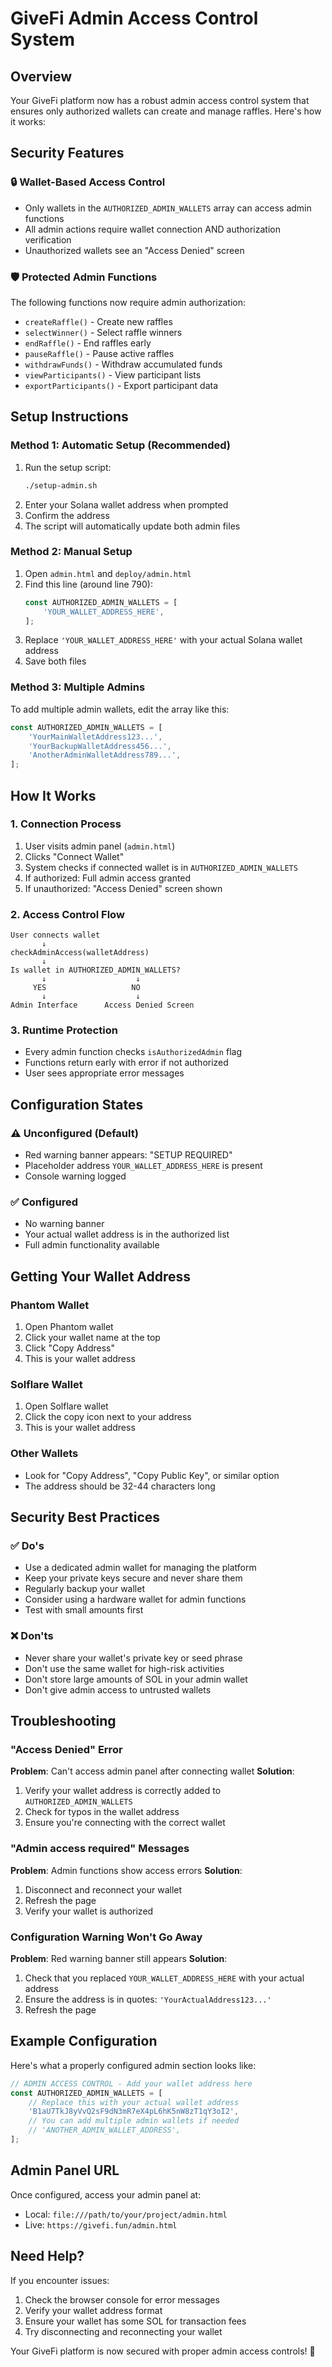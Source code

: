 # GiveFi Admin Access Control System

## Overview

Your GiveFi platform now has a robust admin access control system that ensures only authorized wallets can create and manage raffles. Here's how it works:

## Security Features

### 🔒 Wallet-Based Access Control
- Only wallets in the `AUTHORIZED_ADMIN_WALLETS` array can access admin functions
- All admin actions require wallet connection AND authorization verification
- Unauthorized wallets see an "Access Denied" screen

### 🛡️ Protected Admin Functions
The following functions now require admin authorization:
- `createRaffle()` - Create new raffles
- `selectWinner()` - Select raffle winners
- `endRaffle()` - End raffles early
- `pauseRaffle()` - Pause active raffles
- `withdrawFunds()` - Withdraw accumulated funds
- `viewParticipants()` - View participant lists
- `exportParticipants()` - Export participant data

## Setup Instructions

### Method 1: Automatic Setup (Recommended)
1. Run the setup script:
   ```bash
   ./setup-admin.sh
   ```
2. Enter your Solana wallet address when prompted
3. Confirm the address
4. The script will automatically update both admin files

### Method 2: Manual Setup
1. Open `admin.html` and `deploy/admin.html`
2. Find this line (around line 790):
   ```javascript
   const AUTHORIZED_ADMIN_WALLETS = [
       'YOUR_WALLET_ADDRESS_HERE',
   ];
   ```
3. Replace `'YOUR_WALLET_ADDRESS_HERE'` with your actual Solana wallet address
4. Save both files

### Method 3: Multiple Admins
To add multiple admin wallets, edit the array like this:
```javascript
const AUTHORIZED_ADMIN_WALLETS = [
    'YourMainWalletAddress123...',
    'YourBackupWalletAddress456...',
    'AnotherAdminWalletAddress789...',
];
```

## How It Works

### 1. Connection Process
1. User visits admin panel (`admin.html`)
2. Clicks "Connect Wallet"
3. System checks if connected wallet is in `AUTHORIZED_ADMIN_WALLETS`
4. If authorized: Full admin access granted
5. If unauthorized: "Access Denied" screen shown

### 2. Access Control Flow
```
User connects wallet
       ↓
checkAdminAccess(walletAddress)
       ↓
Is wallet in AUTHORIZED_ADMIN_WALLETS?
       ↓                    ↓
     YES                   NO
       ↓                    ↓
Admin Interface      Access Denied Screen
```

### 3. Runtime Protection
- Every admin function checks `isAuthorizedAdmin` flag
- Functions return early with error if not authorized
- User sees appropriate error messages

## Configuration States

### ⚠️ Unconfigured (Default)
- Red warning banner appears: "SETUP REQUIRED"
- Placeholder address `YOUR_WALLET_ADDRESS_HERE` is present
- Console warning logged

### ✅ Configured
- No warning banner
- Your actual wallet address is in the authorized list
- Full admin functionality available

## Getting Your Wallet Address

### Phantom Wallet
1. Open Phantom wallet
2. Click your wallet name at the top
3. Click "Copy Address"
4. This is your wallet address

### Solflare Wallet
1. Open Solflare wallet
2. Click the copy icon next to your address
3. This is your wallet address

### Other Wallets
- Look for "Copy Address", "Copy Public Key", or similar option
- The address should be 32-44 characters long

## Security Best Practices

### ✅ Do's
- Use a dedicated admin wallet for managing the platform
- Keep your private keys secure and never share them
- Regularly backup your wallet
- Consider using a hardware wallet for admin functions
- Test with small amounts first

### ❌ Don'ts
- Never share your wallet's private key or seed phrase
- Don't use the same wallet for high-risk activities
- Don't store large amounts of SOL in your admin wallet
- Don't give admin access to untrusted wallets

## Troubleshooting

### "Access Denied" Error
**Problem**: Can't access admin panel after connecting wallet
**Solution**: 
1. Verify your wallet address is correctly added to `AUTHORIZED_ADMIN_WALLETS`
2. Check for typos in the wallet address
3. Ensure you're connecting with the correct wallet

### "Admin access required" Messages
**Problem**: Admin functions show access errors
**Solution**:
1. Disconnect and reconnect your wallet
2. Refresh the page
3. Verify your wallet is authorized

### Configuration Warning Won't Go Away
**Problem**: Red warning banner still appears
**Solution**:
1. Check that you replaced `YOUR_WALLET_ADDRESS_HERE` with your actual address
2. Ensure the address is in quotes: `'YourActualAddress123...'`
3. Refresh the page

## Example Configuration

Here's what a properly configured admin section looks like:

```javascript
// ADMIN ACCESS CONTROL - Add your wallet address here
const AUTHORIZED_ADMIN_WALLETS = [
    // Replace this with your actual wallet address
    'B1aU7TkJ8yVvQ2sF9dN3mR7eX4pL6hK5nW8zT1qY3oI2',
    // You can add multiple admin wallets if needed
    // 'ANOTHER_ADMIN_WALLET_ADDRESS',
];
```

## Admin Panel URL

Once configured, access your admin panel at:
- Local: `file:///path/to/your/project/admin.html`
- Live: `https://givefi.fun/admin.html`

## Need Help?

If you encounter issues:
1. Check the browser console for error messages
2. Verify your wallet address format
3. Ensure your wallet has some SOL for transaction fees
4. Try disconnecting and reconnecting your wallet

Your GiveFi platform is now secured with proper admin access controls! 🚀
